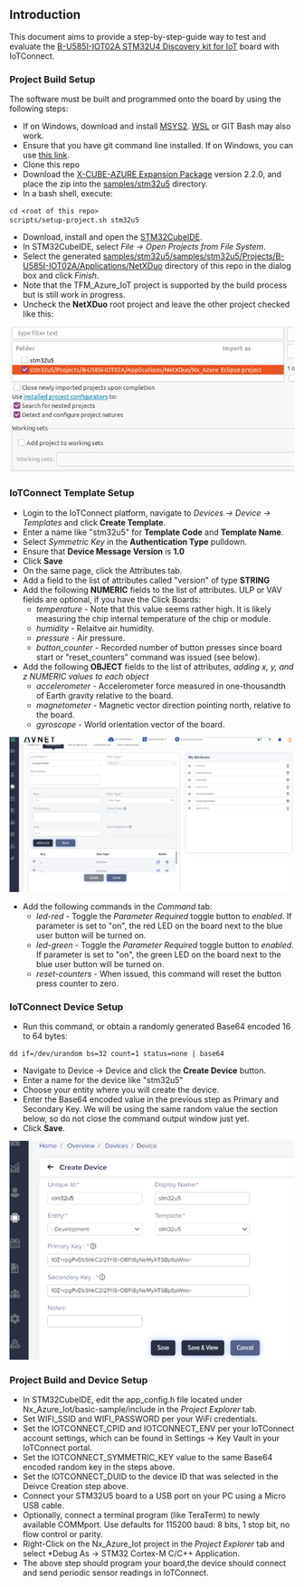 ## Introduction

This document aims to provide a step-by-step-guide way to test and evaluate the 
[B-U585I-IOT02A STM32U4 Discovery kit for IoT](https://www.st.com/en/evaluation-tools/b-u585i-iot02a.html) board 
with IoTConnect.

### Project Build Setup

The software must be built and programmed onto the board by using the following steps:

* If on Windows, download and install [MSYS2](https://www.msys2.org/). [WSL](https://learn.microsoft.com/en-us/windows/wsl/about) or GIT Bash may also work.
* Ensure that you have git command line installed. If on Windows, you can use [this link](https://gitforwindows.org/).   
* Clone this repo
* Download the [X-CUBE-AZURE Expansion Package](https://www.st.com/en/embedded-software/x-cube-azure.html) version 2.2.0, 
and place the zip into the [samples/stm32u5](samples/stm32u5) directory.
* In a bash shell, execute:

```shell
cd <root of this repo>
scripts/setup-project.sh stm32u5 
```

* Download, install and open the [STM32CubeIDE](https://www.st.com/en/development-tools/stm32cubeide.html).
* In STM32CubeIDE, select *File -> Open Projects from File System*.
* Select the generated 
[samples/stm32u5/samples/stm32u5/Projects/B-U585I-IOT02A/Applications/NetXDuo](samples/stm32u5/samples/stm32u5/Projects/B-U585I-IOT02A/Applications/NetXDuo) 
directory of this repo in the dialog box and click *Finish*.
* Note that the TFM_Azure_IoT project is supported by the build process but is still work in progress.
* Uncheck the **NetXDuo** root project and leave the other project checked like this:

![Import Project Screenshot](media/import-project.png "Import Project Screenshot]")

### IoTConnect Template Setup

* Login to the IoTConnect platform, navigate to *Devices -> Device -> Templates* and click **Create Template**.
* Enter a name like "stm32u5" for **Template Code** and **Template Name**. 
* Select *Symmetric Key* in the **Authentication Type** pulldown.
* Ensure that **Device Message Version** is **1.0**
* Click **Save**
* On the same page, click the Attributes tab.
* Add a field to the list of attributes called "version" of type **STRING** 
* Add the following **NUMERIC** fields to the list of attributes. ULP or VAV fields are optional, if you have the Click Boards:
  * *temperature* - Note that this value seems rather high. It is likely measuring the chip internal temperature of the chip or module.
  * *humidity* - Relaitve air humidity.
  * *pressure* - Air pressure.
  * *button_counter* - Recorded number of button presses since board start or "reset_counters" command was issued (see below).
* Add the following **OBJECT** fields to the list of attributes, *adding x, y, and z NUMERIC values to each object*
  * *accelerometer* - Accelerometer force measured in one-thousandth of Earth gravity relative to the board.
  * *magnetometer* - Magnetic vector direction pointing north, relative to the board.
  * *gyroscope* - World orientation vector of the board.

![Template Screenshot](media/template-screenshot.png "Template Screenshot")

* Add the following commands in the *Command* tab:
  * *led-red*   - Toggle the *Parameter Required* toggle button to *enabled*. If parameter is set to "on", the red LED on the board next to the blue user button will be turned on. 
  * *led-green* - Toggle the *Parameter Required* toggle button to *enabled*. If parameter is set to "on", the green LED on the board next to the blue user button will be turned on. 
  * *reset-counters* - When issued, this command will reset the button press counter to zero.

### IoTConnect Device Setup

* Run this command, or obtain a randomly generated Base64 encoded 16 to 64 bytes:

```shell
dd if=/dev/urandom bs=32 count=1 status=none | base64
```

* Navigate to Device -> Device and click the **Create Device** button.
* Enter a name for the device like "stm32u5"
* Choose your entity where you will create the device.
* Enter the Base64 encoded value in the previous step as Primary and Secondary Key. 
We will be using the same random value the section below, so do not close the command output window just yet.
* Click **Save**.

![Device Creation Screenshot](media/create-device.png "Device Creation Screenshot")


### Project Build and Device Setup

* In STM32CubeIDE, edit the app_config.h file located under Nx_Azure_Iot/basic-sample/include in the *Project Explorer* tab.
* Set WIFI_SSID and WIFI_PASSWORD per your WiFi credentials.
* Set the IOTCONNECT_CPID and IOTCONNECT_ENV  per your IoTConnect account settings, which can be found in Settings -> Key Vault in your IoTConnect portal.
* Set the IOTCONNECT_SYMMETRIC_KEY value to the same Base64 encoded random key in the steps above.
* Set the IOTCONNECT_DUID to the device ID that was selected in the Deivce Creation step above.
* Connect your STM32U5 board to a USB port on your PC using a Micro USB cable.
* Optionally, connect a terminal program (like TeraTerm) to newly available COMMport. Use defaults for 115200 baud: 8 bits, 1 stop bit, no flow control or parity.
* Right-Click on the Nx_Azure_Iot project in the *Project Explorer* tab and select *Debug As -> STM32 Cortex-M C/C++ Application.
* The above step should program your board,the device should connect and send periodic sensor readings in IoTConnect.  



